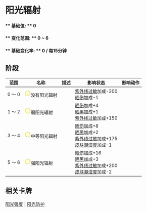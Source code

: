 # 阳光辐射  
#### ** 基础值: ** 0   
#### ** 变化范围: ** 0 ~ 6  
#### ** 基础变化率: ** 0 / 每15分钟  
## 阶段  
范围  |  名称  |  描述  |  影响状态  |  影响动作  
----  |  ----  |  ----  |  ----  |  ----  
0 ～ 0  |  <img decoding="async" src="Sprite/SunIcon.png" href="a.md" style="max-width:20px;max-height:20px;">没有阳光辐射  |    |  [紫外线过敏](SunAllergy.md)加成-200<br>[晒伤](Sunburn.md)加成-1  |    
1 ～ 2  |  <img decoding="async" src="Sprite/SunIcon.png" href="a.md" style="max-width:20px;max-height:20px;">弱阳光辐射  |    |  [晒伤](Sunburn.md)加成+4<br>[晒黑](Tanning.md)加成+1<br>[紫外线过敏](SunAllergy.md)加成+150  |    
3 ～ 4  |  <img decoding="async" src="Sprite/SunIcon.png" href="a.md" style="max-width:20px;max-height:20px;">中等阳光辐射  |    |  [晒伤](Sunburn.md)加成+8<br>[晒黑](Tanning.md)加成+2<br>[紫外线过敏](SunAllergy.md)加成+175<br>[皮肤潮湿度](SkinHumidity.md)加成-1  |    
5 ～ 6  |  <img decoding="async" src="Sprite/SunIcon.png" href="a.md" style="max-width:20px;max-height:20px;">强阳光辐射  |    |  [晒伤](Sunburn.md)加成+16<br>[晒黑](Tanning.md)加成+3<br>[紫外线过敏](SunAllergy.md)加成+200<br>[皮肤潮湿度](SkinHumidity.md)加成-2  |    
## 相关卡牌  
[阳光强度](SunStrength.md)  |  [阳光防护](SunProtection.md)  


<script>document.title="阳光辐射 - 卡牌生存百科 Card Survival Wiki";</script>
